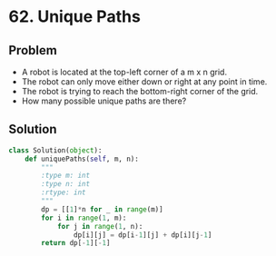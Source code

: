 # 62. Unique Paths

## Problem
- A robot is located at the top-left corner of a m x n grid.
- The robot can only move either down or right at any point in time. 
- The robot is trying to reach the bottom-right corner of the grid.
- How many possible unique paths are there?

## Solution
```python
class Solution(object):
    def uniquePaths(self, m, n):
        """
        :type m: int
        :type n: int
        :rtype: int
        """
        dp = [[1]*n for _ in range(m)]
        for i in range(1, m):
            for j in range(1, n):
                dp[i][j] = dp[i-1][j] + dp[i][j-1]
        return dp[-1][-1]
```
